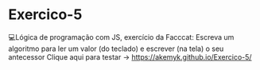 # Exercico-5
💻Lógica de programação com JS, exercício da Facccat: 
Escreva um algoritmo para ler um valor (do teclado) e escrever (na tela) o seu antecessor
Clique aqui para testar -> https://akemyk.github.io/Exercico-5/ 
